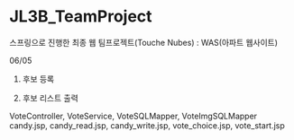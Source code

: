 # JL3B_TeamProject
스프링으로 진행한 최종 웹 팀프로젝트(Touche Nubes) : WAS(아파트 웹사이트)


06/05


1. 후보 등록

2. 후보 리스트 출력

VoteController, VoteService, VoteSQLMapper, VoteImgSQLMapper
<br>
candy.jsp, candy_read.jsp, candy_write.jsp, vote_choice.jsp, vote_start.jsp
